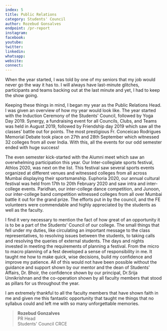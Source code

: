 ```yaml
---
index: 5
title: Public Relations 
category: Students' Council
author: Rozebud Gonsalves
endpoint: /pr-report
instagram:
facebook:
youtube:
twitter:
linkedin:
whatsapp:
website:
connect:
---
```


When the year started, I was told by one of my seniors that my job would never go the way it has to. I will always have last-minute glitches, participants and teams backing out at the last minute and yet, I had to keep the show going.

Keeping these things in mind, I began my year as the Public Relations Head. I was given an overview of how my year would look like. The year started with the Induction Ceremony of the Students' Council, followed by Yoga Day 2019. Synergy, a fundraising event for all Councils, Clubs, and Teams was held in August 2019, followed by Friendship day 2019 which saw all the classes’ battle out for points. The most prestigious Fr. Conceicao Rodrigues Memorial Debate took place on 27th and 28th September which witnessed 32 colleges from all over India. With this, all the events for our odd semester ended with huge success!

The even semester kick-started with the Alumni meet which saw an overwhelming participation this year. Our Inter-collegiate sports festival, Athlos 2020, was next on the list. This festival saw several sports events organized at different venues and witnessed colleges from all across Mumbai displaying their sportsmanship. Euphoria 2020, our annual cultural festival was held from 17th to 20th February 2020 and saw intra and inter-college events. Paridhan, our inter-college dance competition, and Junoon, our inter-college band competition witnessed colleges from all over Mumbai battle it out for the grand prize. The efforts put in by the council, and the FE volunteers were commendable and highly appreciated by the students as well as the faculty.

I find it very necessary to mention the fact of how great of an opportunity it is to be a part of the Students' Council of our college. The small things that fell under my duties, like circulating an important message to the class representatives, to resolving issues between the students, to taking calls and resolving the queries of external students. The days and nights invested in meeting the requirements of planning a festival. From the micro to macro planning of a fest developed a sense of responsibility in me. It taught me how to make quick, wise decisions, build my confidence and improve my patience. All of this would not have been possible without the guidance and support shown by our mentor and the dean of Students' Affairs, Dr. Bhoir, the confidence shown by our principal, Dr.Srija Unnikrishnan and the co-operation shown by all faculty members that stood as pillars for us throughout the year.

I am extremely thankful to all the faculty members that have shown faith in me and given me this fantastic opportunity that taught me things that no syllabus could and left me with so many unforgettable memories.

> **Rozebud Gonzalves**<br>
> PR Head<br>
> Students' Council CRCE<br>
